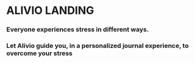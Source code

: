 # ALIVIO LANDING


### Everyone experiences stress in different ways.
### Let Alivio guide you, in a personalized journal experience, to overcome your stress 